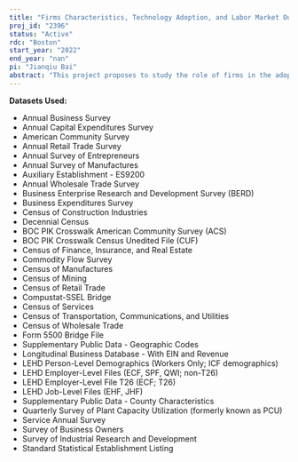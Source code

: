 ```yaml
---
title: "Firms Characteristics, Technology Adoption, and Labor Market Outcomes"
proj_id: "2396"
status: "Active"
rdc: "Boston"
start_year: "2022"
end_year: "nan"
pi: "Jianqiu Bai"
abstract: "This project proposes to study the role of firms in the adoption of information technology (IT) and how preexisting firm characteristics interact with IT adoption to generate differential impacts on individual workers, firms, as well as industries as a whole. Specifically, the research studies the impact of firms' technology adoption on individual workers and again how this effect varies across firms with different preexisting firm characteristics and exogenous shocks. This research also the research studies the impact of technology adoption on establishment performance and how this varies across firms with different preexisting characteristics. The researchers study how firms' preexisting conditions and exogenous shocks influence their likelihood of technology adoption."
---
```


**Datasets Used:**

  - Annual Business Survey 
  - Annual Capital Expenditures Survey 
  - American Community Survey 
  - Annual Retail Trade Survey 
  - Annual Survey of Entrepreneurs 
  - Annual Survey of Manufactures 
  - Auxiliary Establishment - ES9200 
  - Annual Wholesale Trade Survey 
  - Business Enterprise Research and Development Survey (BERD) 
  - Business Expenditures Survey 
  - Census of Construction Industries 
  - Decennial Census 
  - BOC PIK Crosswalk American Community Survey (ACS) 
  - BOC PIK Crosswalk Census Unedited File (CUF) 
  - Census of Finance, Insurance, and Real Estate 
  - Commodity Flow Survey 
  - Census of Manufactures 
  - Census of Mining 
  - Census of Retail Trade 
  - Compustat-SSEL Bridge 
  - Census of Services 
  - Census of Transportation, Communications, and Utilities 
  - Census of Wholesale Trade 
  - Form 5500 Bridge File 
  - Supplementary Public Data - Geographic Codes 
  - Longitudinal Business Database - With EIN and Revenue 
  - LEHD Person-Level Demographics (Workers Only; ICF demographics) 
  - LEHD Employer-Level Files (ECF, SPF, QWI; non-T26) 
  - LEHD Employer-Level File T26 (ECF; T26) 
  - LEHD Job-Level Files (EHF, JHF) 
  - Supplementary Public Data - County Characteristics 
  - Quarterly Survey of Plant Capacity Utilization (formerly known as PCU) 
  - Service Annual Survey 
  - Survey of Business Owners 
  - Survey of Industrial Research and Development 
  - Standard Statistical Establishment Listing 

